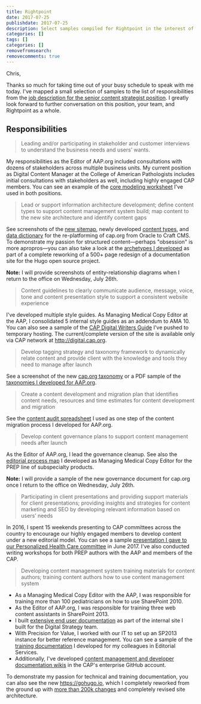```yaml
---
title: Rightpoint
date: 2017-07-25
publishdate: 2017-07-25
description: Select samples compiled for Rightpoint in the interest of obtaining the position of Senior Content Strategist.
categories: []
tags: []
categories: []
removefromsearch:
removecomments: true
---
```


Chris,

Thanks so much for taking time out of your busy schedule to speak with me today. I've mapped a small selection of samples to the list of responsibilities from the [job description for the senior content strategist position][jobdescription]. I greatly look forward to further conversation on this position, your team, and Rightpoint as a whole.

## Responsibilities

> Leading and/or participating in stakeholder and customer interviews to understand the business needs and users’ wants.

My responsibilities as the Editor of AAP.org included consultations with dozens of stakeholders across multiple business units. My current position as Digital Content Manager at the College of American Pathologists includes initial consultations with stakeholders as well, including highly engaged CAP members. You can see an example of the [core modeling worksheet](/samples/core-modeling.pdf) I've used in both positions. 

> Lead or support information architecture development; define content types to support content management system build; map content to the new site architecture and identify content gaps

See screenshots of the [new sitemap][caporgsitemap], newly developed [content types][contenttypes], and [data dictionary][datadictionary] for the re-platforming of cap.org from Oracle to Craft CMS. To demonstrate my passion for structured content&mdash;perhaps "obsession" is more apropros&mdash;you can also take a look at the [archetypes I developed][archetypes] as part of a complete reworking of a 500+ page redesign of a documentation site for the Hugo open source project.

**Note:** I will provide screenshots of entity-relationship diagrams when I return to the office on Wednesday, July 26th.


> Content guidelines to clearly communicate audience, message, voice, tone and content presentation style to support a consistent website experience

I've developed multiple style guides. As Managing Medical Copy Editor at the AAP, I consolidated 5 internal style guides as an addendum to AMA 10. You can also see a sample of the [CAP Digital Writers Guide](https://dst-temp.netlify.com/digital-writers-guide/) I've pushed to temporary hosting. The current/complete version of the site is available only via CAP network at http://digital.cap.org.

> Develop tagging strategy and taxonomy framework to dynamically relate content and provide client with the knowledge and tools they need to manage after launch

See a screenshot of the new [cap.org taxonomy][caporgtaxonomy] or a PDF sample of the [taxonomies I developed for AAP.org][aaporgtaxonomies].

> Create a content development and migration plan that identifies content needs, resources and time estimates for content development and migration

See the [content audit spreadsheet][aaporgaudit] I used as one step of the content migration process I developed for AAP.org.

> Develop content governance plans to support content management needs after launch

As the Editor of AAP.org, I lead the governance cleanup. See also the [editorial process map][processmap] I developed as Managing Medical Copy Editor for the PREP line of subspecialty products. 

**Note:** I will provide a sample of the new governance document for cap.org once I return to the office on Wednesday, July 26th. 

> Participating in client presentations and providing support materials for client presentations; providing insights and strategies for content marketing and SEO by developing relevant information based on users’ needs

In 2016, I spent 15 weekends presenting to CAP committees across the country to encourage our highly engaged members to develop content under a new editorial model. You can see a sample [presentation I gave to our Personalized Health Care committee][phcpresentation] in June 2017. I've also conducted writing workshops for both PREP authors with the AAP and members of the CAP.

> Developing content management system training materials for content authors; training content authors how to use content management system

* As a Managing Medical Copy Editor with the AAP, I was responsible for training more than 100 pediatricians on how to use SharePoint 2010. 
* As the Editor of AAP.org, I was responsible for training three web content assistants in SharePoint 2013. 
* I built [extensive end user documentation][dstdocs] as part of the internal site I built for the Digital Strategy team.
* With Precision for Value, I worked with our IT to set up an SP2013 instance for better reference management. You can see a sample of the [training documentation][precisionwiki] I developed for my colleagues in Editorial Services. 
* Additionally, I've developed [content management and developer documentation wikis][capwiki] in the CAP's enterprise GitHub account.

To demonstrate my passion for technical and training documentation, you can also see the new https://gohugo.io, which I completely reworked from the ground up with [more than 200k changes][hugocontribute] and completely revised site architecture.


[aaporgaudit]: /samples/aaporg-content-audit.xlsx
[aaporgtaxonomies]: /samples/aaporg-taxonomies.pdf
[archetypes]: https://github.com/gohugoio/gohugoioTheme/tree/master/archetypes
[caporgtaxonomy]: /samples/caporg-taxonomy.png
[caporgsitemap]: /samples/caporg-sitemap.png
[capwiki]: /samples/caporg-github-wiki.png
[contenttypes]: /samples/caporg-content-types.png
[datadictionary]: /samples/caporg-data-dictionary.png
[dstdocs]: https://dst-temp.netlify.com/docs/
[hugocontribute]: https://github.com/gohugoio/hugoDocs/graphs/contributors
[phcpresentation]: https://phc.netlify.com/
[precisionwiki]: /samples/wiki-training-sample.pdf
[processmap]: /samples/prep-process-model.pdf
[jobdescription]: https://www.linkedin.com/jobs/view/343546058 "Visit the complete job description for Senior Content Strategist on LinkedIn."
